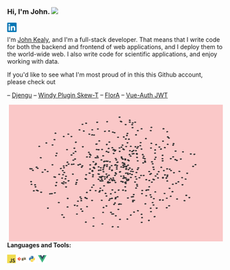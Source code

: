 ### Hi, I'm John. <img src="https://media.giphy.com/media/hvRJCLFzcasrR4ia7z/giphy.gif" width="25px">

<a href="https://www.linkedin.com/in/johnckealy/">
  <img align="left" alt="John Kealy | Linkedin" width="22px" src="https://github.com/johnckealy/johnckealy/blob/c930025236511065761f375fd607746a10be9eee/images/linkedin.svg" />
</a>

<br />

I'm [John Kealy](https://johnkealy.com/), and I'm a full-stack developer. That means that I write code
for both the backend and frontend of web applications, and I deploy them to the world-wide web. I also
write code for scientific applications, and enjoy working with data.

If you'd like to see what I'm most proud of in this this Github account, please
check out

   – [Djengu](https://github.com/johnckealy/djengu)
   – [Windy Plugin Skew-T](https://github.com/johnckealy/windy-plugin-skewt)
   – [FlorA](https://github.com/johnckealy/flora)
   – [Vue-Auth JWT](https://github.com/johnckealy/vue-auth-jwt)

  <img align="right" alt="GIF" src="https://github.com/johnckealy/johnckealy/blob/c930025236511065761f375fd607746a10be9eee/images/whirling.gif?raw=true" width="500" height="320" />


**Languages and Tools:**  

<code><img height="20" src="https://raw.githubusercontent.com/johnckealy/johnckealy/c930025236511065761f375fd607746a10be9eee/images/javascript.png"></code>
<code><img height="20" src="https://github.com/johnckealy/johnckealy/blob/c930025236511065761f375fd607746a10be9eee/images/git.png"></code>
<code><img height="20" src="https://github.com/johnckealy/johnckealy/blob/c930025236511065761f375fd607746a10be9eee/images/python.png"></code>
<code><img height="20" src="https://github.com/johnckealy/johnckealy/blob/c930025236511065761f375fd607746a10be9eee/images/vue.png"></code>
